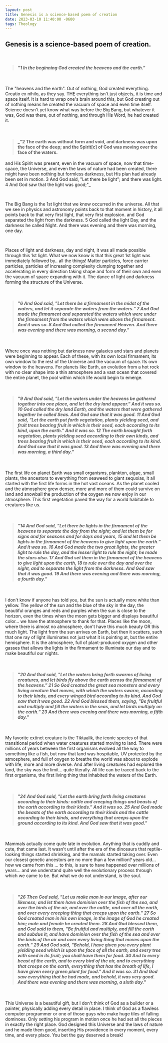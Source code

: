 ```yaml
---
layout: post
title: Genesis is a science-based poem of creation
date: 2023-03-10 11:40:00 -0600
tags: Theology
---
```


## Genesis is a science-based poem of creation.

<br>

> #### _"1 In the beginning God created the heavens and the earth."_

<br>

The "heavens and the earth". Out of nothing, God created everything. Creatio ex nihilo, as they say. THE everything isn't just objects, it is time and space itself. It is hard to wrap one's brain around this, but God creating out of nothing means he created the vacuum of space and even time itself. Science doesn't yet know what was before the Big Bang, but whatever it was, God was there, out of nothing, and through His Word, he had created it.

<br>

> #### _"2 The earth was without form and void, and darkness was upon the face of the deep; and the Spirit[c] of God was moving over the face of the waters.
and His Spirit was present, even in the vacuum of space, now that time-space, the Universe, and even the laws of nature had been created, there might have been nothing but formless darkness, but His plan had already been set in motion.
3 And God said, "Let there be light"; and there was light. 4 And God saw that the light was good;"_

<br>

The Big Bang is the 1st light that we know occurred in the universe. All that we see in physics and astronomy points back to that moment in history, it all points back to that very first light, that very first explosion.
and God separated the light from the darkness. 5 God called the light Day, and the darkness he called Night. And there was evening and there was morning, one day.

<br>

Places of light and darkness, day and night, it was all made possible through this 1st light. What we now know is that this great 1st light was immediately followed by.. all the things! Matter particles, force carrier particles, particles of increasing complexity clumping together and accelerating in every direction taking shape and form of their own and even the vacuum of space expanding with it. The dance of light and darkness forming the structure of the Universe.

<br>

> #### _"6 And God said, "Let there be a firmament in the midst of the waters, and let it separate the waters from the waters." 7 And God made the firmament and separated the waters which were under the firmament from the waters which were above the firmament. And it was so. 8 And God called the firmament Heaven. And there was evening and there was morning, a second day."_

<br>

Where once was nothing but darkness now galaxies and stars and planets were beginning to appear. Each of these, with its own local firmament, its own window to the rest of the Universe and the vacuum of space. Its own window to the heavens. For planets like Earth, an evolution from a hot rock with no clear shape into a thin atmosphere and a vast ocean that covered the entire planet, the pool within which life would begin to emerge.

<br>

> #### _"9 And God said, "Let the waters under the heavens be gathered together into one place, and let the dry land appear." And it was so. 10 God called the dry land Earth, and the waters that were gathered together he called Seas. And God saw that it was good. 11 And God said, "Let the earth put forth vegetation, plants yielding seed, and fruit trees bearing fruit in which is their seed, each according to its kind, upon the earth." And it was so. 12 The earth brought forth vegetation, plants yielding seed according to their own kinds, and trees bearing fruit in which is their seed, each according to its kind. And God saw that it was good. 13 And there was evening and there was morning, a third day."_

<br>

The first life on planet Earth was small organisms, plankton, algae, small plants, the ancestors to everything from seaweed to giant sequoias, it all started with the first life forms in the hot vast oceans. As the planet cooled and the atmosphere grew denser, more and more of them could survive on land and snowball the production of the oxygen we now enjoy in our atmosphere. This first vegetation paved the way for a world habitable to creatures like us.

<br>

> #### _"14 And God said, "Let there be lights in the firmament of the heavens to separate the day from the night; and let them be for signs and for seasons and for days and years, 15 and let them be lights in the firmament of the heavens to give light upon the earth." And it was so. 16 And God made the two great lights, the greater light to rule the day, and the lesser light to rule the night; he made the stars also. 17 And God set them in the firmament of the heavens to give light upon the earth, 18 to rule over the day and over the night, and to separate the light from the darkness. And God saw that it was good. 19 And there was evening and there was morning, a fourth day."_

<br>

I don't know if anyone has told you, but the sun is actually more white than yellow. The yellow of the sun and the blue of the sky in the day, the beautiful oranges and reds and purples when the sun is close to the horizon, even the times when the moon gets bigger and displays beautiful color… we have the atmosphere to thank for that. Places like the moon, where there is almost no atmosphere, don't have this much beauty OR this much light. The light from the sun arrives on Earth, but then it scatters, such that one ray of light illuminates not just what it is pointing at, but the entire hemisphere. It is the atmosphere, full of plant-produced oxygen and other gasses that allows the lights in the firmament to illuminate our day and to make beautiful our nights.

<br>

> #### _"20 And God said, "Let the waters bring forth swarms of living creatures, and let birds fly above the earth across the firmament of the heavens." 21 So God created the great sea monsters and every living creature that moves, with which the waters swarm, according to their kinds, and every winged bird according to its kind. And God saw that it was good. 22 And God blessed them, saying, "Be fruitful and multiply and fill the waters in the seas, and let birds multiply on the earth." 23 And there was evening and there was morning, a fifth day."_

<br>

My favorite extinct creature is the Tiktaalik, the iconic species of that transitional period when water creatures started moving to land. There were millions of years between the first organisms evolved all the way to something like a fish, but now that land was hospitable, UV protected by the atmosphere, and full of oxygen to breathe the world was about to explode with life, more and more diverse. And after living creatures had explored the land, the sky was the limit… quite literally. All life can be traced back to the first organisms, the first living thing that inhabited the waters of the Earth. 

<br>

> #### _"24 And God said, "Let the earth bring forth living creatures according to their kinds: cattle and creeping things and beasts of the earth according to their kinds." And it was so. 25 And God made the beasts of the earth according to their kinds and the cattle according to their kinds, and everything that creeps upon the ground according to its kind. And God saw that it was good."_

<br>

Mammals actually come quite late in evolution. Anything that is cuddly and cute, that came last. It wasn't until after the era of the dinosaurs that reptile-looking things started shrinking, and the mamals started taking over. Even our closest genetic ancestors are no more than a few million? years old… how we came from this … to this, is sure to have happened over millions of years… and we understand quite well the evolutionary process through which we came to be. But what we do not understand, is the soul.

<br>

> #### _"26 Then God said, "Let us make man in our image, after our likeness; and let them have dominion over the fish of the sea, and over the birds of the air, and over the cattle, and over all the earth, and over every creeping thing that creeps upon the earth." 27 So God created man in his own image, in the image of God he created him; male and female he created them. 28 And God blessed them, and God said to them, "Be fruitful and multiply, and fill the earth and subdue it; and have dominion over the fish of the sea and over the birds of the air and over every living thing that moves upon the earth." 29 And God said, "Behold, I have given you every plant yielding seed which is upon the face of all the earth, and every tree with seed in its fruit; you shall have them for food. 30 And to every beast of the earth, and to every bird of the air, and to everything that creeps on the earth, everything that has the breath of life, I have given every green plant for food." And it was so. 31 And God saw everything that he had made, and behold, it was very good. And there was evening and there was morning, a sixth day."_

<br>

This Universe is a beautiful gift, but I don't think of God as a builder or a painter, physically adding every detail in place. I think of God as a flawless computer programmer or one of those guys who make huge tiles of falling dominoes. Only setting his program in motion once he had set all the pieces in exactly the right place. God designed this Universe and the laws of nature and he made them good, inserting His providence in every moment, every time, and every place. You bet the guy deserved a break!
